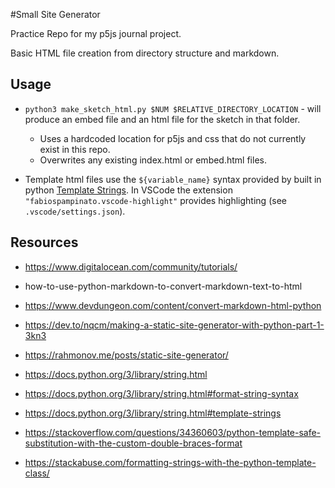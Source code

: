 #Small Site Generator

Practice Repo for my p5js journal project.

Basic HTML file creation from directory structure and markdown. 

## Usage

- `python3 make_sketch_html.py $NUM $RELATIVE_DIRECTORY_LOCATION` - will produce an embed file and an html file for the sketch in that folder. 
    - Uses a hardcoded location for p5js and css that do not currently exist in this repo. 
    - Overwrites any existing index.html or embed.html files.

- Template html files use the `${variable_name}` syntax provided by built in python [Template Strings](https://docs.python.org/3/library/string.html#template-strings). In VSCode the extension `"fabiospampinato.vscode-highlight"` provides highlighting (see `.vscode/settings.json`).


## Resources

* https://www.digitalocean.com/community/tutorials/
* how-to-use-python-markdown-to-convert-markdown-text-to-html

* https://www.devdungeon.com/content/convert-markdown-html-python
* https://dev.to/nqcm/making-a-static-site-generator-with-python-part-1-3kn3
* https://rahmonov.me/posts/static-site-generator/

* https://docs.python.org/3/library/string.html
* https://docs.python.org/3/library/string.html#format-string-syntax
* https://docs.python.org/3/library/string.html#template-strings

* https://stackoverflow.com/questions/34360603/python-template-safe-substitution-with-the-custom-double-braces-format
* https://stackabuse.com/formatting-strings-with-the-python-template-class/

